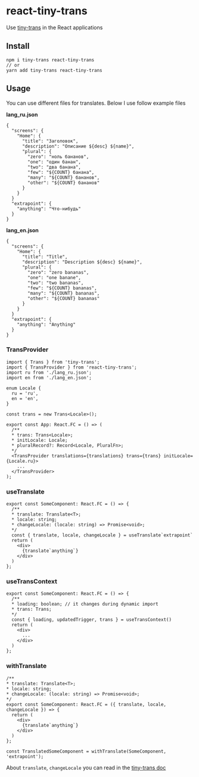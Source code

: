 # react-tiny-trans
Use [tiny-trans](https://www.npmjs.com/package/tiny-trans) in the React applications

## Install
```
npm i tiny-trans react-tiny-trans
// or
yarn add tiny-trans react-tiny-trans
```

## Usage

You can use different files for translates. Below I use follow example files

**lang_ru.json**
```
{
  "screens": {
    "Home": {
      "title": "Заголовок",
      "description": "Описание ${desc} ${name}",
      "plural": {
        "zero": "ноль бананов",
        "one": "один банан",
        "two": "два банана",
        "few": "${COUNT} банана",
        "many": "${COUNT} бананов",
        "other": "${COUNT} бананов"
      }
    }
  }
  "extrapoint": {
    "anything": "Что-нибудь"
  }
}
```
**lang_en.json**
```
{
  "screens": {
    "Home": {
      "title": "Title",
      "description": "Description ${desc} ${name}",
      "plural": {
        "zero": "zero bananas",
        "one": "one banane",
        "two": "two bananas",
        "few": "${COUNT} bananas",
        "many": "${COUNT} bananas",
        "other": "${COUNT} bananas"
      }
    }
  }
  "extrapoint": {
    "anything": "Anything"
  }
}
```

### TransProvider
```
import { Trans } from 'tiny-trans';
import { TransProvider } from 'react-tiny-trans';
import ru from './lang_ru.json';
import en from './lang_en.json';

enum Locale {
  ru = 'ru',
  en = 'en',
}

const trans = new Trans<Locale>();

export const App: React.FC = () => (
  /**
  * trans: Trans<Locale>;
  * initLocale: Locale;
  * pluralRecord?: Record<Locale, PluralFn>;
  */
  <TransProvider translations={translations} trans={trans} initLocale={Locale.ru}>
    ...
  </TransProvider>
);
```

### useTranslate
```
export const SomeComponent: React.FC = () => {
  /**
  * translate: Translate<T>;
  * locale: string;
  * changeLocale: (locale: string) => Promise<void>;
  */
  const { translate, locale, changeLocale } = useTranslate`extrapoint`
  return (
    <div>
      {translate`anything`}
    </div>
  )
};
```

### useTransContext
```
export const SomeComponent: React.FC = () => {
  /**
  * loading: boolean; // it changes during dynamic import
  * trans: Trans;
  */
  const { loading, updatedTrigger, trans } = useTransContext()
  return (
    <div>
      ...
    </div>
  )
};
```

### withTranslate
```
/**
* translate: Translate<T>;
* locale: string;
* changeLocale: (locale: string) => Promise<void>;
*/
export const SomeComponent: React.FC = ({ translate, locale, changeLocale }) => {
  return (
    <div>
      {translate`anything`}
    </div>
  )
};

const TranslatedSomeComponent = withTranslate(SomeComponent, 'extrapoint');
```

About `translate`, `changeLocale` you can read in the [tiny-trans doc](https://www.npmjs.com/package/tiny-trans)
